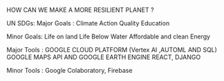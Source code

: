 HOW CAN WE MAKE A MORE RESILIENT PLANET ?

UN SDGs:
Major Goals :
Climate Action
Quality Education

Minor Goals:
Life on land
Life Below Water
Affordable and clean Energy

 Major Tools :
GOOGLE CLOUD PLATFORM (Vertex AI ,AUTOML AND SQL)
GOOGLE MAPS API AND GOOGLE EARTH ENGINE
REACT, DJANGO 

Minor Tools :
Google Colaboratory, Firebase 
